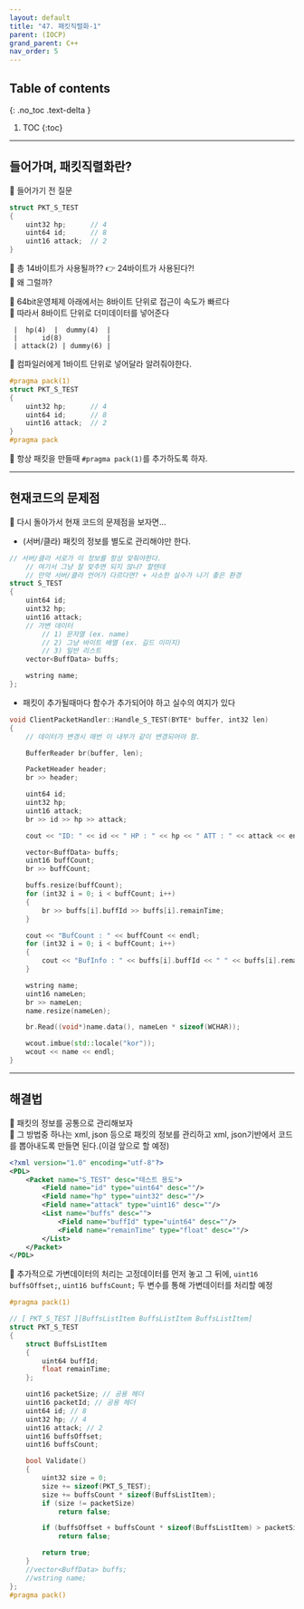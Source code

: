 ```yaml
---
layout: default
title: "47. 패킷직렬화-1"
parent: (IOCP)
grand_parent: C++
nav_order: 5
---
```


## Table of contents
{: .no_toc .text-delta }

1. TOC
{:toc}

---

## 들어가며, 패킷직렬화란?

🦩 들어가기 전 질문

```cpp
struct PKT_S_TEST
{
    uint32 hp;      // 4
    uint64 id;      // 8
    uint16 attack;  // 2
}
```

🦩 총 14바이트가 사용될까?? 👉 24바이트가 사용된다?!<br>
🦩 왜 그럴까?

🦩 64bit운영체제 아래에서는 8바이트 단위로 접근이 속도가 빠르다<br>
🦩 따라서 8바이트 단위로 더미데이터를 넣어준다

```
 |  hp(4)  |  dummy(4)  |
 |      id(8)           |
 | attack(2) | dummy(6) |
```

🦩 컴파일러에게 1바이트 단위로 넣어달라 알려줘야한다.

```cpp
#pragma pack(1)
struct PKT_S_TEST
{
    uint32 hp;      // 4
    uint64 id;      // 8
    uint16 attack;  // 2
}
#pragma pack
```

🦩 항상 패킷을 만들때 `#pragma pack(1)`를 추가하도록 하자.

---

## 현재코드의 문제점

🦩 다시 돌아가서 현재 코드의 문제점을 보자면...

* (서버/클라) 패킷의 정보를 별도로 관리해야만 한다.

```cpp
// 서버/클라 서로가 이 정보를 항상 맞춰야한다.
    // 여기서 그냥 잘 맞추면 되지 않나? 할텐데
    // 만약 서버/클라 언어가 다르다면? + 사소한 실수가 나기 좋은 환경
struct S_TEST
{
	uint64 id;
	uint32 hp;
	uint16 attack;
	// 가변 데이터
        // 1) 문자열 (ex. name)
        // 2) 그냥 바이트 배열 (ex. 길드 이미지)
        // 3) 일반 리스트
	vector<BuffData> buffs;

	wstring name;
};
```

* 패킷이 추가될때마다 함수가 추가되어야 하고 실수의 여지가 있다

```cpp
void ClientPacketHandler::Handle_S_TEST(BYTE* buffer, int32 len)
{
    // 데이터가 변경시 매번 이 내부가 같이 변경되어야 함.

	BufferReader br(buffer, len);

	PacketHeader header;
	br >> header;

	uint64 id;
	uint32 hp;
	uint16 attack;
	br >> id >> hp >> attack;

	cout << "ID: " << id << " HP : " << hp << " ATT : " << attack << endl;

	vector<BuffData> buffs;
	uint16 buffCount;
	br >> buffCount;

	buffs.resize(buffCount);
	for (int32 i = 0; i < buffCount; i++)
	{
		br >> buffs[i].buffId >> buffs[i].remainTime;
	}

	cout << "BufCount : " << buffCount << endl;
	for (int32 i = 0; i < buffCount; i++)
	{
		cout << "BufInfo : " << buffs[i].buffId << " " << buffs[i].remainTime << endl;
	}

	wstring name;
	uint16 nameLen;
	br >> nameLen;
	name.resize(nameLen);

	br.Read((void*)name.data(), nameLen * sizeof(WCHAR));

	wcout.imbue(std::locale("kor"));
	wcout << name << endl;
}
```

---

## 해결법

🦩 패킷의 정보를 공통으로 관리해보자<br>
🦩 그 방법중 하나는 xml, json 등으로 패킷의 정보를 관리하고 xml, json기반에서 코드를 뽑아내도록 만들면 된다.(이걸 앞으로 할 예정)

```xml
<?xml version="1.0" encoding="utf-8"?>
<PDL>
	<Packet name="S_TEST" desc="테스트 용도">
		<Field name="id" type="uint64" desc=""/>
		<Field name="hp" type="uint32" desc=""/>
		<Field name="attack" type="uint16" desc=""/>
		<List name="buffs" desc="">
			<Field name="buffId" type="uint64" desc=""/>
			<Field name="remainTime" type="float" desc=""/>
		</List>
	</Packet>
</PDL>
```

🦩 추가적으로 가변데이터의 처리는 고정데이터를 먼저 놓고 그 뒤에, `uint16 buffsOffset;`, `uint16 buffsCount;` 두 변수를 통해 가변데이터를 처리할 예정

```cpp
#pragma pack(1)

// [ PKT_S_TEST ][BuffsListItem BuffsListItem BuffsListItem]
struct PKT_S_TEST
{
	struct BuffsListItem
	{
		uint64 buffId;
		float remainTime;
	};

	uint16 packetSize; // 공용 헤더
	uint16 packetId; // 공용 헤더
	uint64 id; // 8
	uint32 hp; // 4
	uint16 attack; // 2
	uint16 buffsOffset;
	uint16 buffsCount;

	bool Validate()
	{
		uint32 size = 0;
		size += sizeof(PKT_S_TEST);
		size += buffsCount * sizeof(BuffsListItem);
		if (size != packetSize)
			return false;

		if (buffsOffset + buffsCount * sizeof(BuffsListItem) > packetSize)
			return false;

		return true;
	}
	//vector<BuffData> buffs;
	//wstring name;
};
#pragma pack()
```